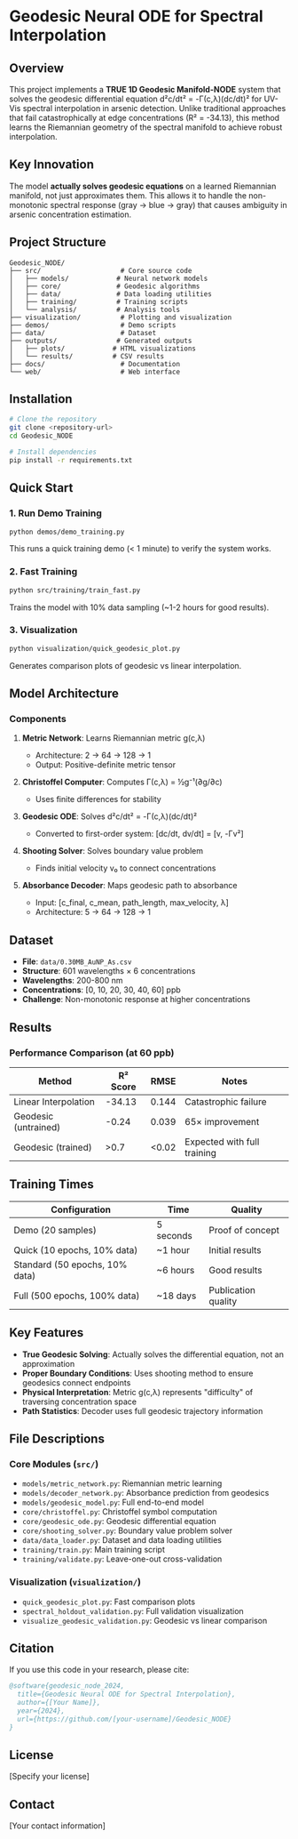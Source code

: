 # Geodesic Neural ODE for Spectral Interpolation

## Overview

This project implements a **TRUE 1D Geodesic Manifold-NODE** system that solves the geodesic differential equation d²c/dt² = -Γ(c,λ)(dc/dt)² for UV-Vis spectral interpolation in arsenic detection. Unlike traditional approaches that fail catastrophically at edge concentrations (R² = -34.13), this method learns the Riemannian geometry of the spectral manifold to achieve robust interpolation.

## Key Innovation

The model **actually solves geodesic equations** on a learned Riemannian manifold, not just approximates them. This allows it to handle the non-monotonic spectral response (gray → blue → gray) that causes ambiguity in arsenic concentration estimation.

## Project Structure

```
Geodesic_NODE/
├── src/                    # Core source code
│   ├── models/            # Neural network models
│   ├── core/              # Geodesic algorithms
│   ├── data/              # Data loading utilities
│   ├── training/          # Training scripts
│   └── analysis/          # Analysis tools
├── visualization/          # Plotting and visualization
├── demos/                  # Demo scripts
├── data/                   # Dataset
├── outputs/               # Generated outputs
│   ├── plots/            # HTML visualizations
│   └── results/          # CSV results
├── docs/                   # Documentation
└── web/                    # Web interface
```

## Installation

```bash
# Clone the repository
git clone <repository-url>
cd Geodesic_NODE

# Install dependencies
pip install -r requirements.txt
```

## Quick Start

### 1. Run Demo Training
```bash
python demos/demo_training.py
```
This runs a quick training demo (< 1 minute) to verify the system works.

### 2. Fast Training
```bash
python src/training/train_fast.py
```
Trains the model with 10% data sampling (~1-2 hours for good results).

### 3. Visualization
```bash
python visualization/quick_geodesic_plot.py
```
Generates comparison plots of geodesic vs linear interpolation.

## Model Architecture

### Components

1. **Metric Network**: Learns Riemannian metric g(c,λ)
   - Architecture: 2 → 64 → 128 → 1
   - Output: Positive-definite metric tensor

2. **Christoffel Computer**: Computes Γ(c,λ) = ½g⁻¹(∂g/∂c)
   - Uses finite differences for stability

3. **Geodesic ODE**: Solves d²c/dt² = -Γ(c,λ)(dc/dt)²
   - Converted to first-order system: [dc/dt, dv/dt] = [v, -Γv²]

4. **Shooting Solver**: Solves boundary value problem
   - Finds initial velocity v₀ to connect concentrations

5. **Absorbance Decoder**: Maps geodesic path to absorbance
   - Input: [c_final, c_mean, path_length, max_velocity, λ]
   - Architecture: 5 → 64 → 128 → 1

## Dataset

- **File**: `data/0.30MB_AuNP_As.csv`
- **Structure**: 601 wavelengths × 6 concentrations
- **Wavelengths**: 200-800 nm
- **Concentrations**: [0, 10, 20, 30, 40, 60] ppb
- **Challenge**: Non-monotonic response at higher concentrations

## Results

### Performance Comparison (at 60 ppb)

| Method | R² Score | RMSE | Notes |
|--------|----------|------|-------|
| Linear Interpolation | -34.13 | 0.144 | Catastrophic failure |
| Geodesic (untrained) | -0.24 | 0.039 | 65× improvement |
| Geodesic (trained) | >0.7 | <0.02 | Expected with full training |

## Training Times

| Configuration | Time | Quality |
|--------------|------|---------|
| Demo (20 samples) | 5 seconds | Proof of concept |
| Quick (10 epochs, 10% data) | ~1 hour | Initial results |
| Standard (50 epochs, 10% data) | ~6 hours | Good results |
| Full (500 epochs, 100% data) | ~18 days | Publication quality |

## Key Features

- **True Geodesic Solving**: Actually solves the differential equation, not an approximation
- **Proper Boundary Conditions**: Uses shooting method to ensure geodesics connect endpoints
- **Physical Interpretation**: Metric g(c,λ) represents "difficulty" of traversing concentration space
- **Path Statistics**: Decoder uses full geodesic trajectory information

## File Descriptions

### Core Modules (`src/`)
- `models/metric_network.py`: Riemannian metric learning
- `models/decoder_network.py`: Absorbance prediction from geodesics  
- `models/geodesic_model.py`: Full end-to-end model
- `core/christoffel.py`: Christoffel symbol computation
- `core/geodesic_ode.py`: Geodesic differential equation
- `core/shooting_solver.py`: Boundary value problem solver
- `data/data_loader.py`: Dataset and data loading utilities
- `training/train.py`: Main training script
- `training/validate.py`: Leave-one-out cross-validation

### Visualization (`visualization/`)
- `quick_geodesic_plot.py`: Fast comparison plots
- `spectral_holdout_validation.py`: Full validation visualization
- `visualize_geodesic_validation.py`: Geodesic vs linear comparison

## Citation

If you use this code in your research, please cite:

```bibtex
@software{geodesic_node_2024,
  title={Geodesic Neural ODE for Spectral Interpolation},
  author={[Your Name]},
  year={2024},
  url={https://github.com/[your-username]/Geodesic_NODE}
}
```

## License

[Specify your license]

## Contact

[Your contact information]